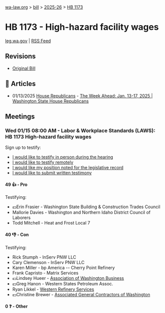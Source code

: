 [wa-law.org](/) > [bill](/bill/) > [2025-26](/bill/2025-26/) > [HB 1173](/bill/2025-26/hb/1173/)

# HB 1173 - High-hazard facility wages
[leg.wa.gov](https://app.leg.wa.gov/billsummary?BillNumber=1173&Year=2025&Initiative=false) | [RSS Feed](./rss.xml)

## Revisions
* [Original Bill](1/)

## 📰 Articles
* 01/13/2025 [House Republicans](/org/house_republicans/) - [The Week Ahead: Jan. 13-17, 2025 | Washington State House Republicans](https://houserepublicans.wa.gov/week/the-week-ahead-jan-13-17-2025/#:~:text=HB%201173)

## Meetings
### Wed 01/15 08:00 AM - Labor & Workplace Standards (LAWS): HB 1173 High-hazard facility wages
Sign up to testify:
* [I would like to testify in person during the hearing](https://app.leg.wa.gov/csi/Testifier/Add?chamber=House&mId=32396&aId=161171&caId=24665&tId=1)
* [I would like to testify remotely](https://app.leg.wa.gov/csi/Testifier/Add?chamber=House&mId=32396&aId=161171&caId=24665&tId=2)
* [I would like my position noted for the legislative record](https://app.leg.wa.gov/csi/Testifier/Add?chamber=House&mId=32396&aId=161171&caId=24665&tId=3)
* [I would like to submit written testimony](https://app.leg.wa.gov/csi/Testifier/Add?chamber=House&mId=32396&aId=161171&caId=24665&tId=4)

#### 49 👍 - Pro
Testifying:
* 💵Erin Frasier - Washington State Building & Construction Trades Council
* Mallorie Davies - Washington and Northern Idaho District Council of Laborers
* Todd Mitchell - Heat and Frost Local 7

#### 40 👎 - Con
Testifying:
* Rick Stumph - InServ PNW LLC
* Cary Clemenson - InServ PNW LLC
* Karen Miller - bp America -- Cherry Point Refinery
* Frank Capristo - Matrix Services
* 💵Lindsey Hueer - [Association of Washington Business](/org/association_of_washington_business/)
* 💵Greg Hanon - Western States Petroleum Assoc.
* Ryan Likkel - [Western Refinery Services](/org/western_refinery_services/)
* 💵Christine Brewer - [Associated General Contractors of Washington](/org/associated_general_contractors_of_washington/)

#### 0 ❓ - Other

